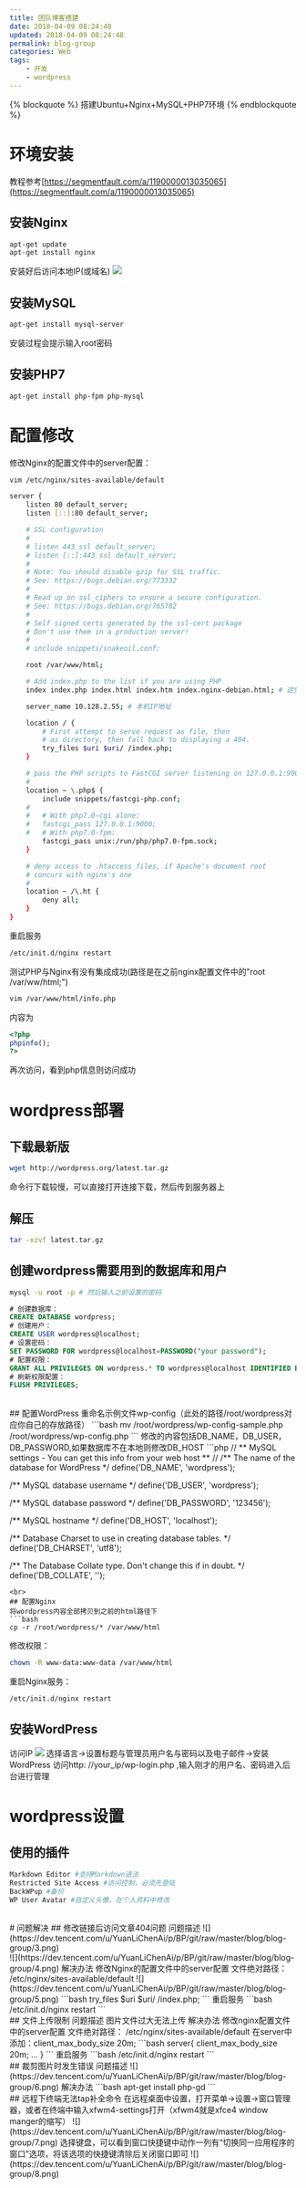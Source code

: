 ```yaml
---
title: 团队博客搭建
date: 2018-04-09 08:24:48
updated: 2018-04-09 08:24:48
permalink: blog-group
categories: Web
tags: 
	- 开发
	- wordpress
---
```

{% blockquote %}
搭建Ubuntu+Nginx+MySQL+PHP7环境
{% endblockquote %}
<!--more-->

# 环境安装
教程参考[https://segmentfault.com/a/1190000013035065](https://segmentfault.com/a/1190000013035065)
## 安装Nginx
```bash
apt-get update
apt-get install nginx
```
安装好后访问本地IP(或域名)
![](https://dev.tencent.com/u/YuanLiChenAi/p/BP/git/raw/master/blog/blog-group/1.png)

## 安装MySQL
```bash
apt-get install mysql-server
```
安装过程会提示输入root密码

## 安装PHP7
```bash
apt-get install php-fpm php-mysql
```

# 配置修改
修改Nginx的配置文件中的server配置：
```bash
vim /etc/nginx/sites-available/default
```
```bash
server {
	listen 80 default_server;
	listen [::]:80 default_server;

	# SSL configuration
	#
	# listen 443 ssl default_server;
	# listen [::]:443 ssl default_server;
	#
	# Note: You should disable gzip for SSL traffic.
	# See: https://bugs.debian.org/773332
	#
	# Read up on ssl_ciphers to ensure a secure configuration.
	# See: https://bugs.debian.org/765782
	#
	# Self signed certs generated by the ssl-cert package
	# Don't use them in a production server!
	#
	# include snippets/snakeoil.conf;

	root /var/www/html;

	# Add index.php to the list if you are using PHP
	index index.php index.html index.htm index.nginx-debian.html; # 这里需要添加一个index.php

	server_name 10.128.2.55; # 本机IP地址

	location / {
		# First attempt to serve request as file, then
		# as directory, then fall back to displaying a 404.
		try_files $uri $uri/ /index.php;
	}

	# pass the PHP scripts to FastCGI server listening on 127.0.0.1:9000
	#
	location ~ \.php$ {
		include snippets/fastcgi-php.conf;
	#
	#	# With php7.0-cgi alone:
	#	fastcgi_pass 127.0.0.1:9000;
	#	# With php7.0-fpm:
		fastcgi_pass unix:/run/php/php7.0-fpm.sock;
	}

	# deny access to .htaccess files, if Apache's document root
	# concurs with nginx's one
	#
	location ~ /\.ht {
		deny all;
	}
}
```
重启服务
```bash
/etc/init.d/nginx restart
```
测试PHP与Nginx有没有集成成功(路径是在之前nginx配置文件中的"root /var/ww/html;")
```bash
vim /var/www/html/info.php
```
内容为
```php
<?php
phpinfo();
?>
```
再次访问，看到php信息则访问成功
<br>
# wordpress部署
## 下载最新版
```bash
wget http://wordpress.org/latest.tar.gz
```
 命令行下载较慢，可以直接打开连接下载，然后传到服务器上
## 解压
```bash
tar -xzvf latest.tar.gz
```
## 创建wordpress需要用到的数据库和用户
```bash
mysql -u root -p # 然后输入之前设置的密码
```
```sql
# 创建数据库：
CREATE DATABASE wordpress;
# 创建用户：
CREATE USER wordpress@localhost;
# 设置密码：
SET PASSWORD FOR wordpress@localhost=PASSWORD("your password");
# 配置权限：
GRANT ALL PRIVILEGES ON wordpress.* TO wordpress@localhost IDENTIFIED BY 'your password';
# 刷新权限配置：
FLUSH PRIVILEGES;
```
<br>
## 配置WordPress
重命名示例文件wp-config（此处的路径/root/wordpress对应你自己的存放路径）
```bash
mv /root/wordpress/wp-config-sample.php /root/wordpress/wp-config.php
```
修改的内容包括DB_NAME，DB_USER，DB_PASSWORD,如果数据库不在本地则修改DB_HOST
```php
// ** MySQL settings - You can get this info from your web host ** //
/** The name of the database for WordPress */
define('DB_NAME', 'wordpress');

/** MySQL database username */
define('DB_USER', 'wordpress');

/** MySQL database password */
define('DB_PASSWORD', '123456');

/** MySQL hostname */
define('DB_HOST', 'localhost');

/** Database Charset to use in creating database tables. */
define('DB_CHARSET', 'utf8');

/** The Database Collate type. Don't change this if in doubt. */
define('DB_COLLATE', '');
```
<br>
## 配置Nginx
将wordpress内容全部拷贝到之前的html路径下
```bash
cp -r /root/wordpress/* /var/www/html
```
修改权限：
```bash
chown -R www-data:www-data /var/www/html
```
重启Nginx服务：
```bash
/etc/init.d/nginx restart
```
## 安装WordPress
访问IP
![](https://dev.tencent.com/u/YuanLiChenAi/p/BP/git/raw/master/blog/blog-group/2.png)
选择语言->设置标题与管理员用户名与密码以及电子邮件->安装WordPress
访问http: //your_ip/wp-login.php ,输入刚才的用户名、密码进入后台进行管理
<br>
# wordpress设置
## 使用的插件
```bash
Markdown Editor #支持Markdown语法
Restricted Site Access #访问控制，必须先登陆
BackWPup #备份
WP User Avatar #自定义头像，在个人资料中修改
```
<br>
# 问题解决
## 修改链接后访问文章404问题
问题描述
![](https://dev.tencent.com/u/YuanLiChenAi/p/BP/git/raw/master/blog/blog-group/3.png)
<br>
![](https://dev.tencent.com/u/YuanLiChenAi/p/BP/git/raw/master/blog/blog-group/4.png)
解决办法
修改Nginx的配置文件中的server配置
文件绝对路径： /etc/nginx/sites-available/default
![](https://dev.tencent.com/u/YuanLiChenAi/p/BP/git/raw/master/blog/blog-group/5.png)
```bash
try_files $uri $uri/ /index.php;
```
重启服务
```bash
/etc/init.d/nginx restart
```
<br>
## 文件上传限制
问题描述
图片文件过大无法上传
解决办法
修改nginx配置文件中的server配置
文件绝对路径： /etc/nginx/sites-available/default
在server中添加：client_max_body_size   20m;
```bash
server{
	client_max_body_size   20m;
...
}
```
重启服务
```bash
/etc/init.d/nginx restart
```
<br>
## 裁剪图片时发生错误
问题描述
![](https://dev.tencent.com/u/YuanLiChenAi/p/BP/git/raw/master/blog/blog-group/6.png)
解决办法
```bash
apt-get  install php-gd
```
<br>
## 远程下终端无法tap补全命令
在远程桌面中设置，打开菜单->设置->窗口管理器，或者在终端中输入xfwm4-settings打开（xfwm4就是xfce4 window manger的缩写）
![](https://dev.tencent.com/u/YuanLiChenAi/p/BP/git/raw/master/blog/blog-group/7.png)
选择键盘，可以看到窗口快捷键中动作一列有“切换同一应用程序的窗口”选项，将该选项的快捷键清除后关闭窗口即可
![](https://dev.tencent.com/u/YuanLiChenAi/p/BP/git/raw/master/blog/blog-group/8.png)

<br>
<br>